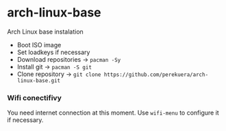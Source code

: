 # arch-linux-base
Arch Linux base instalation

- Boot ISO image
- Set loadkeys if necessary
- Download repositories -> `pacman -Sy`
- Install git -> `pacman -S git`
- Clone repository -> `git clone https://github.com/perekuera/arch-linux-base.git`

### Wifi conectifivy
You need internet connection at this moment. Use `wifi-menu` to configure it if necessary.

